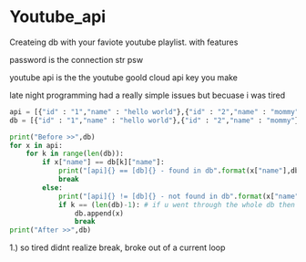 # Youtube_api
Createing db with your faviote youtube playlist. with features


password is the connection str psw

youtube api is the the youtube goold cloud api key you make

late night programming had a really simple issues but becuase i was tired

```python
api = [{"id" : "1","name" : "hello world"},{"id" : "2","name" : "mommy"},{"id" : "3","name" : "codind"}]  
db = [{"id" : "1","name" : "hello world"},{"id" : "2","name" : "mommy"}]

print("Before >>",db)
for x in api:
    for k in range(len(db)):
        if x["name"] == db[k]["name"]:
            print("[api]{} == [db]{} - found in db".format(x["name"],db[k]["name"]))
            break
        else:
            print("[api]{} != [db]{} - not found in db".format(x["name"],db[k]["name"]))
            if k == (len(db)-1): # if u went through the whole db then add new 
                db.append(x)
                break
print("After >>",db)
```   

1.) so tired didnt realize break, broke out of a current loop
